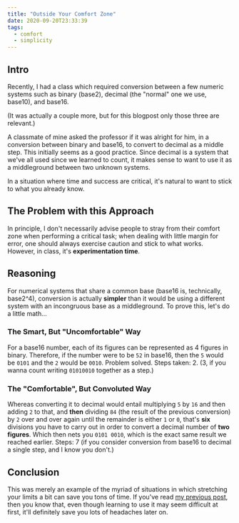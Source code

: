 ```yaml
---
title: "Outside Your Comfort Zone"
date: 2020-09-20T23:33:39
tags:
  - comfort
  - simplicity
---
```


## Intro

Recently, I had a class which required conversion between a few numeric systems
such as binary (base2), decimal (the "normal" one we use, base10), and base16.

(It was actually a couple more, but for this blogpost only those three are relevant.)

A classmate of mine asked the professor if it was alright for him, in a
conversion between binary and base16, to convert to decimal as a middle step.
This initially seems as a good practice. Since decimal is a system that we've
all used since we learned to count, it makes sense to want to use it as a
middleground between two unknown systems.

In a situation where time and success are critical, it's natural to want to
stick to what you already know.

## The Problem with this Approach

In principle, I don't necessarily advise people to stray from their comfort
zone when performing a critical task; when dealing with little margin for error,
one should always exercise caution and stick to what works. However, in class,
it's **experimentation time**.

## Reasoning

For numerical systems that share a common base (base16 is, technically, base2^4),
conversion is actually **simpler** than it would be using a different system
with an incongruous base as a middleground. To prove this, let's do a little math...

### The Smart, But "Uncomfortable" Way

For a base16 number, each of its figures can be represented as 4 figures in binary.
Therefore, if the number were to be `52` in base16, then the `5` would be `0101`
and the `2` would be `0010`. Problem solved. Steps taken: 2. (3, if you wanna
count writing `01010010` together as a step.)

### The "Comfortable", But Convoluted Way

Whereas converting it to decimal would entail multiplying `5` by `16` and then
adding `2` to that, and **then** dividing `84` (the result of the previous
conversion) by `2` over and over again until the remainder is either `1` or `0`,
that's **six** divisions you have to carry out in order to convert a decimal
number of **two figures**.
Which then nets you `0101 0010`, which is the exact same result we reached
earlier. Steps: 7 (if you consider conversion from base16 to decimal a single
step, and I know you don't.)

## Conclusion

This was merely an example of the myriad of situations in which stretching your
limits a bit can save you tons of time. If you've read
[my previous post](../you-should-use-git/), then you know that, even though
learning to use it may seem difficult at first, it'll definitely save you lots
of headaches later on.
